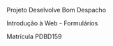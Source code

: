 <p> Projeto Deselvolve Bom Despacho</p>
<p> Introdução à Web - Formulários</p>
<p> Matrícula PDBD159</p>
